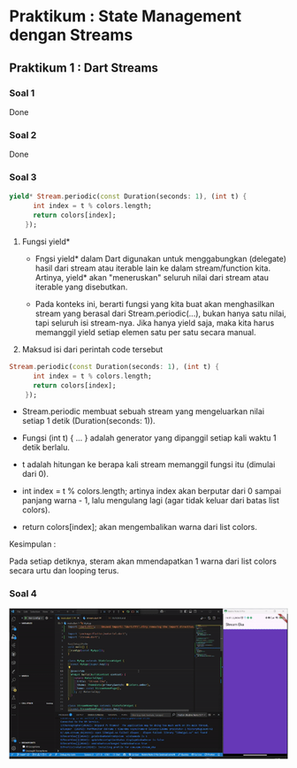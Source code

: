 # Praktikum : State Management dengan Streams

## Praktikum 1 : Dart Streams

### Soal 1

Done

### Soal 2

Done

### Soal 3

```dart
yield* Stream.periodic(const Duration(seconds: 1), (int t) {
      int index = t % colors.length;
      return colors[index];
    });
```

1. Fungsi yield\*

   - Fngsi yield* dalam Dart digunakan untuk menggabungkan (delegate) hasil dari stream atau iterable lain ke dalam stream/function kita. Artinya, yield* akan "meneruskan" seluruh nilai dari stream atau iterable yang disebutkan.

   - Pada konteks ini, berarti fungsi yang kita buat akan menghasilkan stream yang berasal dari Stream.periodic(...), bukan hanya satu nilai, tapi seluruh isi stream-nya.
     Jika hanya yield saja, maka kita harus memanggil yield setiap elemen satu per satu secara manual.

2. Maksud isi dari perintah code tersebut

```dart
Stream.periodic(const Duration(seconds: 1), (int t) {
      int index = t % colors.length;
      return colors[index];
    });
```

- Stream.periodic membuat sebuah stream yang mengeluarkan nilai setiap 1 detik (Duration(seconds: 1)).

- Fungsi (int t) { ... } adalah generator yang dipanggil setiap kali waktu 1 detik berlalu.

- t adalah hitungan ke berapa kali stream memanggil fungsi itu (dimulai dari 0).

- int index = t % colors.length; artinya index akan berputar dari 0 sampai panjang warna - 1, lalu mengulang lagi (agar tidak keluar dari batas list colors).

- return colors[index]; akan mengembalikan warna dari list colors.

Kesimpulan :

Pada setiap detiknya, steram akan mmendapatkan 1 warna dari list colors secara urtu dan looping terus.

### Soal 4

![image alt](images/Soal4.gif)
